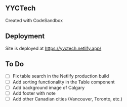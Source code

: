 ## YYCTech
Created with CodeSandbox

## Deployment
Site is deployed at https://yyctech.netlify.app/

## To Do
- [ ] Fix table search in the Netlify production build
- [ ] Add sorting functionality in the Table component
- [ ] Add background image of Calgary
- [ ] Add footer with note
- [ ] Add other Canadian cities (Vancouver, Toronto, etc.)
